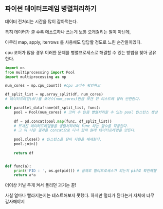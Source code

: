 ## 파이썬 데이터프레임 병렬처리하기



데이터 전처리는 시간을 많이 잡아먹는다.

특히 데이터가 클 수록 메소드하나 쓰는게 보통 오래걸리는 일이 아닌데, 

아무리 map, apply, iterrows 를 사용해도 답답할 정도로 느린 순간들이있다.



cpu 코어가 많을 경우 이러한 문제를 병렬프로세스로 해결할 수 있는 방법을 찾아 공유한다.



```python
import os
from multiprocessing import Pool
import multiprocessing as mp

num_cores = mp.cpu_count() #cpu 코어수 확인하고

df_split_list = np.array_split(df, num_cores)
# 데이터프레임(df)를 코어수(num_cores)만큼 쪼갠 뒤 리스트에 넣어 반환한다.

def parallel_dataframe(df_split_list, func):
    pool = Pool(num_cores) # 코어 수 만큼 병렬처리할 수 있는 pool 인스턴스 생성
    
    df = pd.concat(pool.map(func, df_split_list))
    # 쪼개진 데이터프레임들을 병렬처리하며 func 라는 함수를 적용한다.
    # 그 뒤 나온 결과를 concat으로 다시 합쳐 원래 데이터프레임을 만든다.
    
    pool.close() # 인스턴스를 닫아 자원을 해제한다.
    pool.join()
    
    return df


def func(a):
    print('PID : ', os.getpid()) # 실제로 멀티프로세스가 되는지 pid로 확인해볼 수 있다.
    return a*a

```



더이상 커널 두개 켜서 돌리던 과거는 끝!

사실 얼마나 빨라지는지는 테스트해보지 못했다. 하지만 멀티가 된다는거 자체에 너무 감사해야지